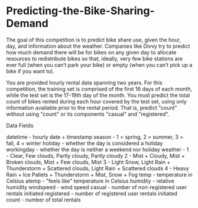 # Predicting-the-Bike-Sharing-Demand

The goal of this competition is to predict bike share use, given the hour, day, and information about the weather. Companies like Divvy try to predict how much demand there will be for bikes on any given day to allocate resources to redistribute bikes so that, ideally, very few bike stations are ever full (when you can’t park your bike) or empty (when you can’t pick up a bike if you want to).

You are provided hourly rental data spanning two years. For this competition, the training set is comprised of the first 16 days of each month, while the test set is the 17-19th day of the month. You must predict the total count of bikes rented during each hour covered by the test set, using only information available prior to the rental period. That is, predict "count" without using "count" or its components "casual" and "registered".

Data Fields

datetime - hourly date + timestamp
season - 1 = spring, 2 = summer, 3 = fall, 4 = winter
holiday - whether the day is considered a holiday
workingday - whether the day is neither a weekend nor holiday
weather -
1 - Clear, Few clouds, Partly cloudy, Partly cloudy
2 - Mist + Cloudy, Mist + Broken clouds, Mist + Few clouds, Mist
3 - Light Snow, Light Rain + Thunderstorm + Scattered clouds, Light Rain + Scattered clouds
4 - Heavy Rain + Ice Pallets + Thunderstorm + Mist, Snow + Fog
temp - temperature in Celsius
atemp - "feels like" temperature in Celsius
humidity - relative humidity
windspeed - wind speed
casual - number of non-registered user rentals initiated
registered - number of registered user rentals initiated
count - number of total rentals
